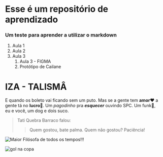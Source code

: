 
# Esse é um repositório de aprendizado

### Um teste para aprender a utilizar o markdown 

1. Aula 1
2. Aula 2
3. Aula 3
    1. Aula 3 - FIGMA
    2. Protótipo de Cailane

IZA - TALISMÂ
===========================================

E quando os boleto vai ficando sem um puto.
Mas se a gente tem **amor**♥️ a gente tá no **lucro**💸.
Um *pagodinho* pra ***esquecer*** ouvindo SPC.
Um funk🎼, eu e você, um dog e dois suco.

> Tati Quebra Barraco falou:
>  
>> Quem gostou, bate palma. Quem não gostou? Paciência!

![Maior Filósofa de todos os tempos!!!](https://pbs.twimg.com/media/DflaTr8XkAEC_ta?format=jpg&name=small)

![gol na copa](https://assets.goal.com/v3/assets/bltcc7a7ffd2fbf71f5/bltd54aebe14a809e43/637fda5a74b88f10ab93e298/brasil_servia_richarlison_2_gol_2.jpg?quality=80&format=pjpg&auto=webp&width=1000)
